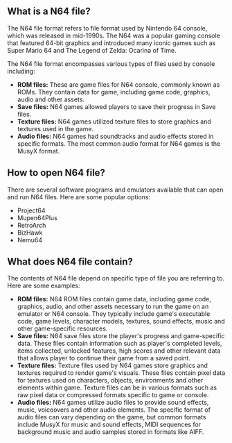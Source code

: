 ## What is a N64 file?

The N64 file format refers to file format used by Nintendo 64 console, which was released in mid-1990s. The N64 was a popular gaming console that featured 64-bit graphics and introduced many iconic games such as Super Mario 64 and The Legend of Zelda: Ocarina of Time.

The N64 file format encompasses various types of files used by console including:

- **ROM files:** These are game files for N64 console, commonly known as ROMs. They contain data for game, including game code, graphics, audio and other assets.
- **Save files:** N64 games allowed players to save their progress in Save files.
- **Texture files:** N64 games utilized texture files to store graphics and textures used in the game. 
- **Audio files:** N64 games had soundtracks and audio effects stored in specific formats. The most common audio format for N64 games is the MusyX format.

## How to open N64 file?

There are several software programs and emulators available that can open and run N64 files. Here are some popular options:

- Project64 
- Mupen64Plus
- RetroArch
- BizHawk
- Nemu64

## What does N64 file contain?

The contents of N64 file depend on specific type of file you are referring to. Here are some examples:

- **ROM files:** N64 ROM files contain game data, including game code, graphics, audio, and other assets necessary to run the game on an emulator or N64 console. They typically include game's executable code, game levels, character models, textures, sound effects, music and other game-specific resources.
- **Save files:** N64 save files store the player's progress and game-specific data. These files contain information such as player's completed levels, items collected, unlocked features, high scores and other relevant data that allows player to continue their game from a saved point.
- **Texture files:** Texture files used by N64 games store graphics and textures required to render game's visuals. These files contain pixel data for textures used on characters, objects, environments and other elements within game. Texture files can be in various formats such as raw pixel data or compressed formats specific to game or console.
- **Audio files:** N64 games utilize audio files to provide sound effects, music, voiceovers and other audio elements. The specific format of audio files can vary depending on the game, but common formats include MusyX for music and sound effects, MIDI sequences for background music and audio samples stored in formats like AIFF.
